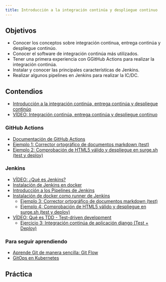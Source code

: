 ```yaml
---
title: Introducción a la integración continúa y despliegue continuo
---
```


## Objetivos

* Conocer los conceptos sobre integración continua, entrega continúa y despliegue continúo.
* Conocer el software de integración continúa más utilizados.
* Tener una primera experiencia con GGitHub Actions para realizar la integración continúa.
* Instalar y conocer las principales características de Jenkins.
* Realizar algunos pipelines en Jenkins para realizar la IC/DC.

## Contendios

* [Introducción a la integración continúa, entrega continúa y despliegue continúo](introduccion.html)
* [VÍDEO: Integración continúa, entrega continúa y despliegue continuo](https://www.youtube.com/watch?v=REMAgB7m1ig)

### GitHub Actions

* [Documentación de GitHub Actions](https://docs.github.com/es/actions)
* [Ejemplo 1: Corrector ortográfico de documentos markdown (test)](ejemplo1.html)
* [Ejemplo 2: Comprobación de HTML5 válido y despliegue en surge.sh (test y deploy)](ejemplo2.html)

### Jenkins

* [VÍDEO: ¿Qué es Jenkins?](https://www.youtube.com/watch?v=RET4vHRMDek)
* [Instalación de Jenkins en docker](instalacion_docker.html)
* [Introducción a los Pipelines de Jenkins](pipelines.html)
* [Instalación de docker como runner de Jenkins](runner_docker.html)
    * [Ejemplo 3: Corrector ortográfico de documentos markdown (test)](ejercicio3.html)
    * [Ejemplo 4: Comprobación de HTML5 válido y despliegue en surge.sh (test y deploy)](ejercicio4.html)
* [VÍDEO: Qué es TDD - Test-driven development](https://www.youtube.com/watch?v=q6z3jFZl8oI)
    * [Ejercicio 3: Integración continúa de aplicación django (Test + Deploy)]()

### Para seguir aprendiendo

* [Aprende Git de manera sencilla: Git Flow](https://desarrollowp.com/blog/tutoriales/aprende-git-de-manera-sencilla-git-flow/)
* [GitOps en Kubernetes](https://prezi.com/p/-mnn3zrb7f2v/gitops-kubernetes-con-fluxcd/)

## Práctica





